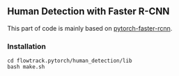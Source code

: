 ## Human Detection with Faster R-CNN

This part of code is mainly based on [pytorch-faster-rcnn](https://github.com/ruotianluo/pytorch-faster-rcnn).

### Installation

```shell
cd flowtrack.pytorch/human_detection/lib
bash make.sh
```


